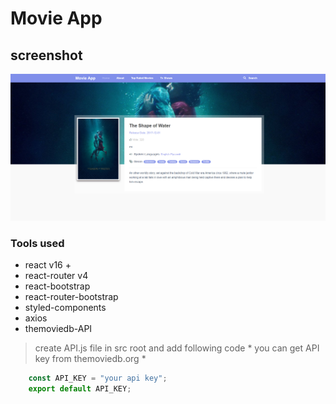# Movie App

## screenshot
![](https://raw.githubusercontent.com/demukeshchouhan/mve-app/master/demo.jpg)

### Tools used

* react v16 +
* react-router v4
* react-bootstrap
* react-router-bootstrap
* styled-components
* axios
* themoviedb-API

> create API.js file in src root and add following code * you can get API key from themoviedb.org *

```javascript
    const API_KEY = "your api key";
    export default API_KEY;
```